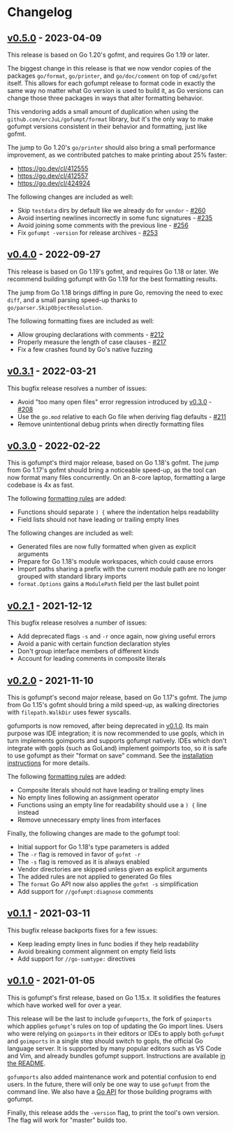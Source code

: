# Changelog

## [v0.5.0] - 2023-04-09

This release is based on Go 1.20's gofmt, and requires Go 1.19 or later.

The biggest change in this release is that we now vendor copies of the packages
`go/format`, `go/printer`, and `go/doc/comment` on top of `cmd/gofmt` itself.
This allows for each gofumpt release to format code in exactly the same way
no matter what Go version is used to build it, as Go versions can change those
three packages in ways that alter formatting behavior.

This vendoring adds a small amount of duplication when using the
`github.com/ercJuL/gofumpt/format` library, but it's the only way to make gofumpt
versions consistent in their behavior and formatting, just like gofmt.

The jump to Go 1.20's `go/printer` should also bring a small performance
improvement, as we contributed patches to make printing about 25% faster:

* https://go.dev/cl/412555
* https://go.dev/cl/412557
* https://go.dev/cl/424924

The following changes are included as well:

* Skip `testdata` dirs by default like we already do for `vendor` - [#260]
* Avoid inserting newlines incorrectly in some func signatures - [#235]
* Avoid joining some comments with the previous line - [#256]
* Fix `gofumpt -version` for release archives - [#253]

## [v0.4.0] - 2022-09-27

This release is based on Go 1.19's gofmt, and requires Go 1.18 or later.
We recommend building gofumpt with Go 1.19 for the best formatting results.

The jump from Go 1.18 brings diffing in pure Go, removing the need to exec `diff`,
and a small parsing speed-up thanks to `go/parser.SkipObjectResolution`.

The following formatting fixes are included as well:

* Allow grouping declarations with comments - [#212]
* Properly measure the length of case clauses - [#217]
* Fix a few crashes found by Go's native fuzzing

## [v0.3.1] - 2022-03-21

This bugfix release resolves a number of issues:

* Avoid "too many open files" error regression introduced by [v0.3.0] - [#208]
* Use the `go.mod` relative to each Go file when deriving flag defaults - [#211]
* Remove unintentional debug prints when directly formatting files

## [v0.3.0] - 2022-02-22

This is gofumpt's third major release, based on Go 1.18's gofmt.
The jump from Go 1.17's gofmt should bring a noticeable speed-up,
as the tool can now format many files concurrently.
On an 8-core laptop, formatting a large codebase is 4x as fast.

The following [formatting rules](https://github.com/mvdan/gofumpt#Added-rules) are added:

* Functions should separate `) {` where the indentation helps readability
* Field lists should not have leading or trailing empty lines

The following changes are included as well:

* Generated files are now fully formatted when given as explicit arguments
* Prepare for Go 1.18's module workspaces, which could cause errors
* Import paths sharing a prefix with the current module path are no longer
  grouped with standard library imports
* `format.Options` gains a `ModulePath` field per the last bullet point

## [v0.2.1] - 2021-12-12

This bugfix release resolves a number of issues:

* Add deprecated flags `-s` and `-r` once again, now giving useful errors
* Avoid a panic with certain function declaration styles
* Don't group interface members of different kinds
* Account for leading comments in composite literals

## [v0.2.0] - 2021-11-10

This is gofumpt's second major release, based on Go 1.17's gofmt.
The jump from Go 1.15's gofmt should bring a mild speed-up,
as walking directories with `filepath.WalkDir` uses fewer syscalls.

gofumports is now removed, after being deprecated in [v0.1.0].
Its main purpose was IDE integration; it is now recommended to use gopls,
which in turn implements goimports and supports gofumpt natively.
IDEs which don't integrate with gopls (such as GoLand) implement goimports too,
so it is safe to use gofumpt as their "format on save" command.
See the [installation instructions](https://github.com/mvdan/gofumpt#Installation)
for more details.

The following [formatting rules](https://github.com/mvdan/gofumpt#Added-rules) are added:

* Composite literals should not have leading or trailing empty lines
* No empty lines following an assignment operator
* Functions using an empty line for readability should use a `) {` line instead
* Remove unnecessary empty lines from interfaces

Finally, the following changes are made to the gofumpt tool:

* Initial support for Go 1.18's type parameters is added
* The `-r` flag is removed in favor of `gofmt -r`
* The `-s` flag is removed as it is always enabled
* Vendor directories are skipped unless given as explicit arguments
* The added rules are not applied to generated Go files
* The `format` Go API now also applies the `gofmt -s` simplification
* Add support for `//gofumpt:diagnose` comments

## [v0.1.1] - 2021-03-11

This bugfix release backports fixes for a few issues:

* Keep leading empty lines in func bodies if they help readability
* Avoid breaking comment alignment on empty field lists
* Add support for `//go-sumtype:` directives

## [v0.1.0] - 2021-01-05

This is gofumpt's first release, based on Go 1.15.x. It solidifies the features
which have worked well for over a year.

This release will be the last to include `gofumports`, the fork of `goimports`
which applies `gofumpt`'s rules on top of updating the Go import lines. Users
who were relying on `goimports` in their editors or IDEs to apply both `gofumpt`
and `goimports` in a single step should switch to gopls, the official Go
language server. It is supported by many popular editors such as VS Code and
Vim, and already bundles gofumpt support. Instructions are available [in the
README](https://github.com/mvdan/gofumpt).

`gofumports` also added maintenance work and potential confusion to end users.
In the future, there will only be one way to use `gofumpt` from the command
line. We also have a [Go API](https://pkg.go.dev/github.com/ercJuL/gofumpt/format) for
those building programs with gofumpt.

Finally, this release adds the `-version` flag, to print the tool's own version.
The flag will work for "master" builds too.

[v0.5.0]: https://github.com/mvdan/gofumpt/releases/tag/v0.5.0
[#235]: https://github.com/mvdan/gofumpt/issues/235
[#253]: https://github.com/mvdan/gofumpt/issues/253
[#256]: https://github.com/mvdan/gofumpt/issues/256
[#260]: https://github.com/mvdan/gofumpt/issues/260

[v0.4.0]: https://github.com/mvdan/gofumpt/releases/tag/v0.4.0
[#212]: https://github.com/mvdan/gofumpt/issues/212
[#217]: https://github.com/mvdan/gofumpt/issues/217

[v0.3.1]: https://github.com/mvdan/gofumpt/releases/tag/v0.3.1
[#208]: https://github.com/mvdan/gofumpt/issues/208
[#211]: https://github.com/mvdan/gofumpt/pull/211

[v0.3.0]: https://github.com/mvdan/gofumpt/releases/tag/v0.3.0
[v0.2.1]: https://github.com/mvdan/gofumpt/releases/tag/v0.2.1
[v0.2.0]: https://github.com/mvdan/gofumpt/releases/tag/v0.2.0
[v0.1.1]: https://github.com/mvdan/gofumpt/releases/tag/v0.1.1
[v0.1.0]: https://github.com/mvdan/gofumpt/releases/tag/v0.1.0
